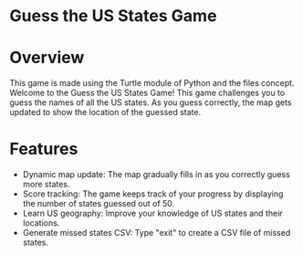 # Guess the US States Game
# Overview
This game is made using the Turtle module of Python and the files concept.
Welcome to the Guess the US States Game! This game challenges you to guess the names of all the US states. 
As you guess correctly, the map gets updated to show the location of the guessed state.

# Features

- Dynamic map update: The map gradually fills in as you correctly guess more states.
- Score tracking: The game keeps track of your progress by displaying the number of states guessed out of 50.
- Learn US geography: Improve your knowledge of US states and their locations.
- Generate missed states CSV: Type "exit" to create a CSV file of missed states.
